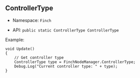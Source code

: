 ## ControllerType

* Namespace: `Finch`  

* API: `public static ControllerType ControllerType`   

Example:  
```
void Update()
{
    // Get controller type
    ControllerType type = FinchNodeManager.ControllerType;
    Debug.Log("Current controller type: " + type);
}
```
